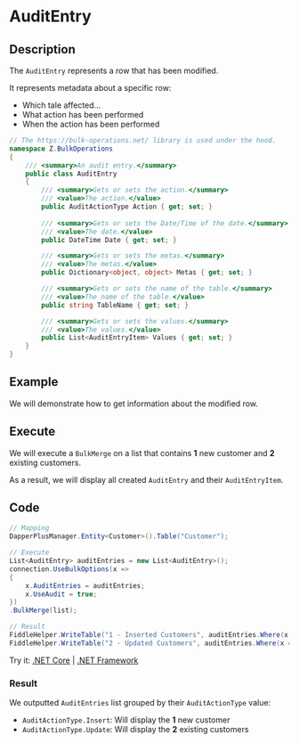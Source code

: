 # AuditEntry

## Description

The `AuditEntry` represents a row that has been modified.

It represents metadata about a specific row:
- Which tale affected...
- What action has been performed
- When the action has been performed

```csharp
// The https://bulk-operations.net/ library is used under the hood.
namespace Z.BulkOperations
{
    /// <summary>An audit entry.</summary>
    public class AuditEntry
    {
        /// <summary>Gets or sets the action.</summary>
        /// <value>The action.</value>
        public AuditActionType Action { get; set; }
        
        /// <summary>Gets or sets the Date/Time of the date.</summary>
        /// <value>The date.</value>
        public DateTime Date { get; set; }

        /// <summary>Gets or sets the metas.</summary>
        /// <value>The metas.</value>
        public Dictionary<object, object> Metas { get; set; }

        /// <summary>Gets or sets the name of the table.</summary>
        /// <value>The name of the table.</value>
        public string TableName { get; set; }

        /// <summary>Gets or sets the values.</summary>
        /// <value>The values.</value>
        public List<AuditEntryItem> Values { get; set; }
    }
}
```

## Example

We will demonstrate how to get information about the modified row.

## Execute

We will execute a `BulkMerge` on a list that contains **1** new customer and **2** existing customers.

As a result, we will display all created `AuditEntry` and their `AuditEntryItem`.

## Code

```csharp
// Mapping
DapperPlusManager.Entity<Customer>().Table("Customer");

// Execute
List<AuditEntry> auditEntries = new List<AuditEntry>(); 
connection.UseBulkOptions(x => 
{ 
    x.AuditEntries = auditEntries; 
    x.UseAudit = true;
})
.BulkMerge(list);

// Result
FiddleHelper.WriteTable("1 - Inserted Customers", auditEntries.Where(x => x.Action == AuditActionType.Insert));
FiddleHelper.WriteTable("2 - Updated Customers", auditEntries.Where(x => x.Action == AuditActionType.Update));
```

Try it: [.NET Core](https://dotnetfiddle.net/Zz2EcH) | [.NET Framework](https://dotnetfiddle.net/UJg7Cr)

### Result

We outputted `AuditEntries` list grouped by their `AuditActionType` value:

- `AuditActionType.Insert`: Will display the **1** new customer
- `AuditActionType.Update`: Will display the **2** existing customers
